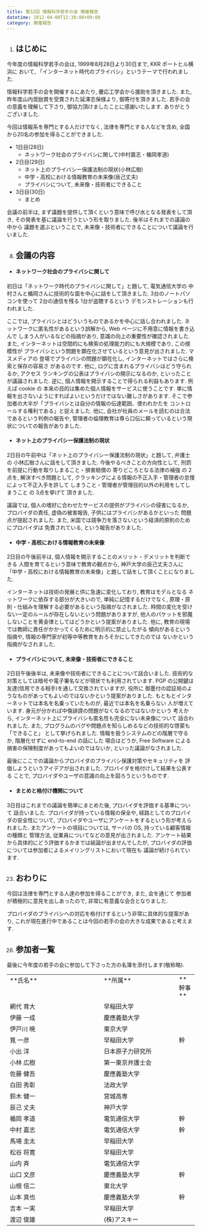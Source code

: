 ```yaml
---
title: 第32回 情報科学若手の会 開催報告
datetime: 2012-04-08T12:38:00+09:00
category: 開催報告
---
```


1.  ## はじめに

今年度の情報科学若手の会は, 1999年8月28日より30日まで, KKR ポートヒル横浜に おいて, 「インターネット時代のプライバシ」というテーマで行われました.

情報科学若手の会を開催するにあたり, 慶応工学会から援助を頂きました. また, 昨年度山内奨励賞を受賞された延澤志保様より, 御寄付を頂きました. 若手の会の意義を理解して下さり, 御協力頂けましたことに感謝いたします. ありがとうございました.

今回は情報系を専門とする人だけでなく, 法律を専門とする人などを含め, 全国から20名の参加を得ることができました.

*   1日目(28日)
    *   ネットワーク社会のプライバシに関して(中村嘉志・楯岡孝道)
*   2日目(29日)
    *   ネット上のプライバシー保護法制の現状(小林広樹)
    *   中学・高校における情報教育の未来像(辰己丈夫)
    *   プライバシについて, 未来像・技術者にできること
*   3日目(30日)
    *   まとめ

会議の前半は, まず議題を提供して頂くという意味で呼び水となる発表をして頂き, その発表を基に議論を行うという形を取りました. 後半はそれまでの議論の中から 議題を選ぶということで, 未来像・技術者にできることについて議論を行いました.

8.  ## 会議の内容

*   #### ネットワーク社会のプライバシに関して

初日は「ネットワーク時代のプライバシに関して」と題して, 電気通信大学の 中村さんと楯岡さんに技術的な面を中心に話をして頂きました. 3台のノートパソコンを使って 2台の通信を残る 1台が盗聴するという デモンストレーションも行われました.

ここでは, プライバシとはどういうものであるかを中心に話し合われました. ネットワークに匿名性があるという誤解から, Web ページに不用意に情報を書き込んで しまう人がいるなどの指摘があり, 意識の向上の重要性が確認されました. また, インターネットは空間的にも検索の処理能力的にも大規模であり, この規模性が プライバシという問題を顕在化させているという意見が出されました. マスメディアの 登場でプライバシの問題が顕在化し, インターネットではさらに検索と保存の容易さ があるのです. 他に, ログに含まれるプライバシはどう守られるか, アクセス ランキングの公表はプライバシの開示になるのか, といったことが議論されました. 逆に, 個人情報を開示することで得られる利益もあります. 例えば cookie の 本来の目的は集めた個人情報をサービスに使うことです. 単に情報を出さないようにすればよいというだけではない難しさがあります. そこで参加者の大半が「プライバシとは自分の情報の伝達範囲、使われかたを コントロールする権利である」と捉えました. 他に, 会社が社員のメールを読むのは合法であるという判例の報告や, 管理者の倫理教育は専ら口伝に頼っているという現状についての報告がありました.

*   #### ネット上のプライバシー保護法制の現状

2日目の午前中は「ネット上のプライバシー保護法制の現状」と題して, 弁護士の 小林広樹さんに話をして頂きました. 今後やるべきことの方向性として, 刑罰を前提に行動を取りしまること・損害賠償の 寄りどころとなる法律の補強 の 2点を, 解決すべき問題として, クラッキングによる情報の不正入手・管理者の怠慢によって不正入手を許して しまうこと・管理者が管理目的以外の利用をしてしまうこと の 3点を挙げて 頂きました.

議論では, 個人の嗜好に合わせたサービスの提供がプライバシの侵害になるか, プロバイダの責任, 虚偽の被害報告, 子供にはプライバシがあるかといった 問題点が提起されました. また, 米国では競争力を落さないという経済的原則のためにプロバイダは 免責されている, という報告がありました.

*   #### 中学・高校における情報教育の未来像

2日目の午後前半は, 個人情報を開示することのメリット・デメリットを判断できる 人間を育てるという意味で教育の観点から, 神戸大学の辰己丈夫さんに 「中学・高校における情報教育の未来像」と題して話をして頂くことになりました.

インターネットは技術の発展と供に急速に変化しており, 教育はモデルとなる ネットワークに依存する部分が大きいので, 単純に記憶するだけでなく, 原理・原則・仕組みを理解する必要があるという指摘がなされました. 時間の変化を受けない一定のルールが存在しないという問題がありますが, 他人のパケットを邪魔しないことを黄金律としてはどうかという提案がありました. 他に, 教育の現場では教師に責任がかかってくるために明示的に禁止したがる 傾向があるという指摘や, 情報の専門家が初等中等教育をおろそかにしてきたのでは ないかという指摘がなされました.

*   #### プライバシについて, 未来像・技術者にできること

2日目午後後半は, 未来像や技術者にできることについて話合いました. 技術的な対策としては暗号や電子署名などが現状でも利用されています. PGP の公開鍵は友達(信用できる相手)を通して交換されていますが, 役所に 御墨付の認証局のようなものがあってもよいのではないかという提案がありました. もともとインターネットでは本名を名乗っていたものが, 最近では本名を名乗らない 人が増えています. 身元が分かれば中傷誹謗の問題がなくなるのではないかという 考えから, インターネット上にプライバシも匿名性も完全にない未来像について 話合われました. また, プログラムのバグや問題点を知らしめるなどの技術的な啓蒙も「できること」 として挙げられました. 情報を扱うシステムのどの階層で守るか, 階層化せずに end-to-end の話にした 場合はどうか, Free Software による損害の保険制度があってもよいのではないか, といった議論がなされました.

最後にここでの議論からプロバイダのプライバシ保護対策やセキュリティを 評価しようというアイデアが出されました. プロバイダを格付けして結果を公表する ことで, プロバイダやユーザの意識の向上を図ろうというものです.

*   #### まとめと格付け機関について

3日目はこれまでの議論を簡単にまとめた後, プロバイダを評価する基準について 話合いました. プロバイダが持っている情報の保全や, 経路としてのプロバイダの安全性について, プロバイダやユーザにアンケートをするという形が考えられました. またアンケートの項目については, サーバの OS, 持っている顧客情報の種類と 管理方法, 従業員についてなどの意見が出されました. アンケート結果から具体的にどう評価するかまでは結論が出ませんでしたが, プロバイダの評価については参加者によるメイリングリストにおいて現在も 議論が続けられています.

23.  ## おわりに

今回は法律を専門とする人達の参加を得ることができ, また, 会を通じて 参加者が積極的に意見を出しあったので, 非常に有意義な会合となりました.

プロバイダのプライバシへの対応を格付けするという非常に具体的な提案があり, これが現在進行中であることは今回の若手の会の大きな成果であると考えます.  

26.  ## 参加者一覧  

最後に今年度の若手の会に参加して下さった方の名簿を添付します(敬称略).

<table border="0" cellpadding="2" cellspacing="0" width="65%">

<tbody>

<tr>

<td valign="top" width="50%">**氏名**</td>

<td valign="top" width="40%">**所属**</td>

<td valign="top" width="10%">**幹事**</td>

</tr>

<tr>

<td valign="top" width="50%">網代 育大</td>

<td valign="top" width="40%">早稲田大学</td>

</tr>

<tr>

<td valign="top" width="50%">伊藤 一成</td>

<td valign="top" width="40%">慶應義塾大学</td>

</tr>

<tr>

<td valign="top" width="50%">伊戸川 暁</td>

<td valign="top" width="40%">東京大学</td>

</tr>

<tr>

<td valign="top" width="50%">筧 一彦</td>

<td valign="top" width="40%">早稲田大学</td>

<td valign="top" width="10%">幹</td>

</tr>

<tr>

<td valign="top" width="50%">小出 洋</td>

<td valign="top" width="40%">日本原子力研究所</td>

</tr>

<tr>

<td valign="top" width="50%">小林 広樹</td>

<td valign="top" width="40%">第一東京弁護士会</td>

</tr>

<tr>

<td valign="top" width="50%">佐藤 健吾</td>

<td valign="top" width="40%">慶應義塾大学</td>

</tr>

<tr>

<td valign="top" width="50%">白田 秀彰</td>

<td valign="top" width="40%">法政大学</td>

</tr>

<tr>

<td valign="top" width="50%">鈴木 健一</td>

<td valign="top" width="40%">宮城高専</td>

</tr>

<tr>

<td valign="top" width="50%">辰己 丈夫</td>

<td valign="top" width="40%">神戸大学</td>

</tr>

<tr>

<td valign="top" width="50%">楯岡 孝道</td>

<td valign="top" width="40%">電気通信大学</td>

<td valign="top" width="10%">幹</td>

</tr>

<tr>

<td valign="top" width="50%">中村 嘉志</td>

<td valign="top" width="40%">電気通信大学</td>

<td valign="top" width="10%">幹</td>

</tr>

<tr>

<td valign="top" width="50%">馬場 圭太</td>

<td valign="top" width="40%">早稲田大学</td>

</tr>

<tr>

<td valign="top" width="50%">松谷 将寛</td>

<td valign="top" width="40%">早稲田大学</td>

</tr>

<tr>

<td valign="top" width="50%">山内 斉</td>

<td valign="top" width="40%">電気通信大学</td>

</tr>

<tr>

<td valign="top" width="50%">山口 文彦</td>

<td valign="top" width="40%">慶應義塾大学</td>

<td valign="top" width="10%">幹</td>

</tr>

<tr>

<td valign="top" width="50%">山根 信二</td>

<td valign="top" width="40%">東北大学</td>

</tr>

<tr>

<td valign="top" width="50%">山本 真也</td>

<td valign="top" width="40%">慶應義塾大学</td>

<td valign="top" width="10%">幹</td>

</tr>

<tr>

<td valign="top" width="50%">吉本 一実</td>

<td valign="top" width="40%">早稲田大学</td>

</tr>

<tr>

<td valign="top" width="50%">渡辺 俊雄</td>

<td valign="top" width="40%">(株)アスキー</td>

</tr>

</tbody>

</table>